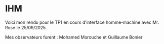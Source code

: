 # IHM

Voici mon rendu pour le TP1 en cours d'interface homme-machine avec Mr. Rose le 25/09/2025.

Mes observateurs furent : Mohamed Morouche et Guillaume Bonier